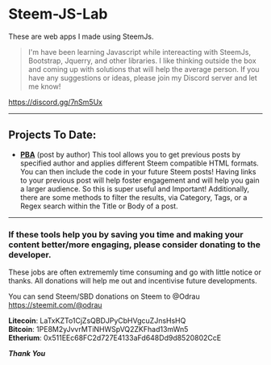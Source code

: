 # Steem-JS-Lab
These are web apps I made using SteemJs.

>I'm have been learning Javascript while intereacting with SteemJs, Bootstrap, Jquerry, and other libraries. I like thinking outside the box and coming up with solutions that will help the average person.  If you have any suggestions or ideas, please join my Discord server and let me know! 

https://discord.gg/7nSm5Ux

***
## Projects To Date:

* [**PBA**](https://github.com/Odrau/Steem-JS-Lab/blob/master/Pba.html) (post by author) This tool allows you to get previous posts by specified author and applies different Steem compatible HTML formats. You can then include the code in your future Steem posts! Having links to your previous post will help foster engagement and will help you gain a larger audience. So this is super useful and Important! Additionally, there are some methods to filter the results, via Category, Tags, or a Regex search within the Title or Body of a post.

***

### If these tools help you by saving you time and making your content better/more engaging, please consider donating to the developer.  

These jobs are often extrememly time consuming and go with little notice or thanks. All donations will help me out and incentivise future developments.

You can send Steem/SBD donations on Steem to @Odrau
https://steemit.com/@odrau

**Litecoin**: LaTxKZTo1CjZsQBDJPyCbHVgcuZJnsHsHQ <br> 
**Bitcoin**:  1PE8M2yJvvrMTiNHWSpVQ2ZKFhad13mWn5 <br> 
**Etherium**: 0x511EEc68FC2d727E4133aFd648Dd9d8520802CcE

**_Thank You_**
